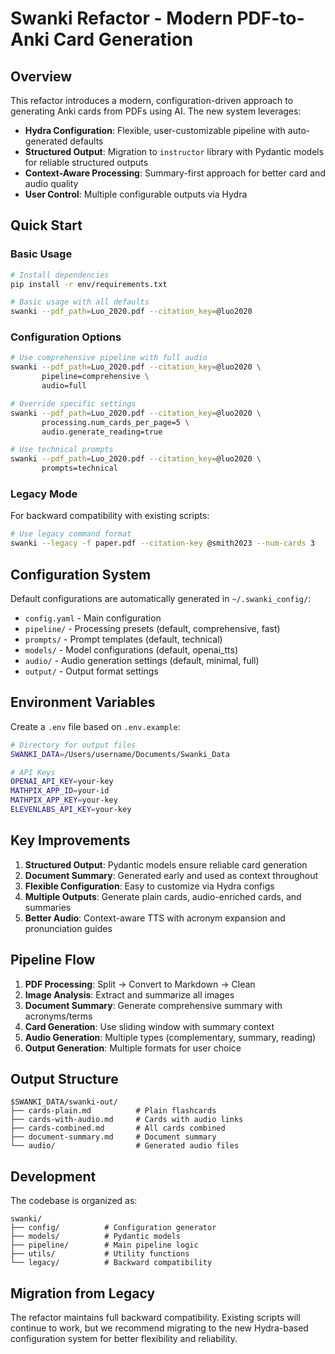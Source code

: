 # Swanki Refactor - Modern PDF-to-Anki Card Generation

## Overview

This refactor introduces a modern, configuration-driven approach to generating Anki cards from PDFs using AI. The new system leverages:

- **Hydra Configuration**: Flexible, user-customizable pipeline with auto-generated defaults
- **Structured Output**: Migration to `instructor` library with Pydantic models for reliable structured outputs
- **Context-Aware Processing**: Summary-first approach for better card and audio quality
- **User Control**: Multiple configurable outputs via Hydra

## Quick Start

### Basic Usage

```bash
# Install dependencies
pip install -r env/requirements.txt

# Basic usage with all defaults
swanki --pdf_path=Luo_2020.pdf --citation_key=@luo2020
```

### Configuration Options

```bash
# Use comprehensive pipeline with full audio
swanki --pdf_path=Luo_2020.pdf --citation_key=@luo2020 \
       pipeline=comprehensive \
       audio=full

# Override specific settings
swanki --pdf_path=Luo_2020.pdf --citation_key=@luo2020 \
       processing.num_cards_per_page=5 \
       audio.generate_reading=true

# Use technical prompts
swanki --pdf_path=Luo_2020.pdf --citation_key=@luo2020 \
       prompts=technical
```

### Legacy Mode

For backward compatibility with existing scripts:

```bash
# Use legacy command format
swanki --legacy -f paper.pdf --citation-key @smith2023 --num-cards 3
```

## Configuration System

Default configurations are automatically generated in `~/.swanki_config/`:

- `config.yaml` - Main configuration
- `pipeline/` - Processing presets (default, comprehensive, fast)
- `prompts/` - Prompt templates (default, technical)
- `models/` - Model configurations (default, openai_tts)
- `audio/` - Audio generation settings (default, minimal, full)
- `output/` - Output format settings

## Environment Variables

Create a `.env` file based on `.env.example`:

```bash
# Directory for output files
SWANKI_DATA=/Users/username/Documents/Swanki_Data

# API Keys
OPENAI_API_KEY=your-key
MATHPIX_APP_ID=your-id
MATHPIX_APP_KEY=your-key
ELEVENLABS_API_KEY=your-key
```

## Key Improvements

1. **Structured Output**: Pydantic models ensure reliable card generation
2. **Document Summary**: Generated early and used as context throughout
3. **Flexible Configuration**: Easy to customize via Hydra configs
4. **Multiple Outputs**: Generate plain cards, audio-enriched cards, and summaries
5. **Better Audio**: Context-aware TTS with acronym expansion and pronunciation guides

## Pipeline Flow

1. **PDF Processing**: Split → Convert to Markdown → Clean
2. **Image Analysis**: Extract and summarize all images
3. **Document Summary**: Generate comprehensive summary with acronyms/terms
4. **Card Generation**: Use sliding window with summary context
5. **Audio Generation**: Multiple types (complementary, summary, reading)
6. **Output Generation**: Multiple formats for user choice

## Output Structure

```
$SWANKI_DATA/swanki-out/
├── cards-plain.md          # Plain flashcards
├── cards-with-audio.md     # Cards with audio links
├── cards-combined.md       # All cards combined
├── document-summary.md     # Document summary
└── audio/                  # Generated audio files
```

## Development

The codebase is organized as:

```
swanki/
├── config/          # Configuration generator
├── models/          # Pydantic models
├── pipeline/        # Main pipeline logic
├── utils/           # Utility functions
└── legacy/          # Backward compatibility
```

## Migration from Legacy

The refactor maintains full backward compatibility. Existing scripts will continue to work, but we recommend migrating to the new Hydra-based configuration system for better flexibility and reliability.